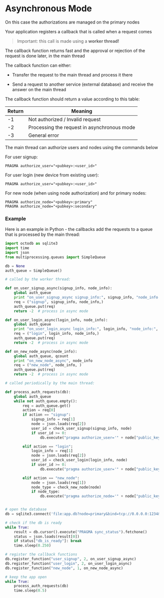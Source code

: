 Asynchronous Mode
=================

On this case the authorizations are managed on the primary nodes

Your application registers a callback that is called when a request comes

> Important: this call is made using a **worker thread!**

The callback function returns fast and the approval or rejection of the request is done later, in the main thread

The callback function can either:

- Transfer the request to the main thread and process it there

- Send a request to another service (external database) and receive the answer on the main thread

The callback function should return a value according to this table:

 Return   | Meaning
--------- | -------------------------------------------
-1        | Not authorized / Invalid request
-2        | Processing the request in asynchronous mode
-3        | General error


The main thread can authorize users and nodes using the commands below

For user signup:

    PRAGMA authorize_user="<pubkey>:<user_id>"

For user login (new device from existing user):

    PRAGMA authorize_user="<pubkey>:<user_id>"

For new node (when using node authorization) and for primary nodes:

    PRAGMA authorize_node="<pubkey>:primary"
    PRAGMA authorize_node="<pubkey>:secondary"


### Example

Here is an example in Python - the callbacks add the requests to a queue that is processed by the main thread:

```python
import octodb as sqlite3
import time
import json
from multiprocessing.queues import SimpleQueue

db = None
auth_queue = SimpleQueue()

# called by the worker thread:

def on_user_signup_async(signup_info, node_info):
    global auth_queue
    print "on_user_signup_async signup_info:", signup_info, "node_info:", node_info
    req = ("signup", signup_info, node_info,)
    auth_queue.put(req)
    return -2  # process in async mode

def on_user_login_async(login_info, node_info):
    global auth_queue
    print "on_user_login_async login_info:", login_info, "node_info:", node_info
    req = ("login", login_info, node_info,)
    auth_queue.put(req)
    return -2  # process in async mode

def on_new_node_async(node_info):
    global auth_queue, qcount
    print "on_new_node_async", node_info
    req = ("new_node", node_info, )
    auth_queue.put(req)
    return -2  # process in async mode

# called periodically by the main thread:

def process_auth_requests(db):
    global auth_queue
    while not auth_queue.empty():
        req = auth_queue.get()
        action = req[0]
        if action == "signup":
            signup_info = req[1]
            node = json.loads(req[2])
            user_id = check_user_signup(signup_info, node)
            if user_id >= 0:
                db.execute("pragma authorize_user='" + node["public_key"] + ":" + str(user_id) + "'")

        elif action == "login":
            login_info = req[1]
            node = json.loads(req[2])
            user_id = check_user_login(login_info, node)
            if user_id >= 0:
                db.execute("pragma authorize_user='" + node["public_key"] + ":" + str(user_id) + "'")

        elif action == "new_node":
            node = json.loads(req[1])
            node_type = check_new_node(node)
            if node_type:
                db.execute("pragma authorize_node='" + node["public_key"] + ":" + node_type + "'")


# open the database
db = sqlite3.connect('file:app.db?node=primary&bind=tcp://0.0.0.0:1234&auth=user')

# check if the db is ready
while True:
    result = db.cursor().execute("PRAGMA sync_status").fetchone()
    status = json.loads(result[0])
    if status["db_is_ready"]: break
    time.sleep(0.250)

# register the callback functions
db.register_function("user_signup", 2, on_user_signup_async)
db.register_function("user_login", 2, on_user_login_async)
db.register_function("new_node", 1, on_new_node_async)

# keep the app open
while True:
    process_auth_requests(db)
    time.sleep(0.5)
```
